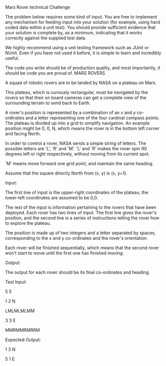 Mars Rover technical Challenge

The problem below requires some kind of input. You are free to implement any mechanism for feeding input into your
solution (for example, using hard coded data within a unit test). You should provide sufficient evidence that your
solution is complete by, as a minimum, indicating that it works correctly against the supplied test data.

We highly recommend using a unit testing framework such as JUnit or NUnit. Even if you have not used it before,
it is simple to learn and incredibly useful.

The code you write should be of production quality, and most importantly, it should be code you are proud of. MARS ROVERS

A squad of robotic rovers are to be landed by NASA on a plateau on Mars.

This plateau, which is curiously rectangular, must be navigated by the rovers so that their on board cameras can get a
complete view of the surrounding terrain to send back to Earth.

A rover's position is represented by a combination of an x and y co-ordinates and a letter representing one of the four
cardinal compass points. The plateau is divided up into a grid to simplify navigation. An example position might be
0, 0, N, which means the rover is in the bottom left corner and facing North.

In order to control a rover, NASA sends a simple string of letters. The possible letters are 'L', 'R' and 'M'. 'L'
and 'R' makes the rover spin 90 degrees left or right respectively, without moving from its current spot.

'M' means move forward one grid point, and maintain the same heading.

Assume that the square directly North from (x, y) is (x, y+1).

Input:

The first line of input is the upper-right coordinates of the plateau, the lower-left coordinates are assumed to be 0,0.

The rest of the input is information pertaining to the rovers that have been deployed. Each rover has two lines of
input. The first line gives the rover's position, and the second line is a series of instructions telling the rover
how to explore the plateau.

The position is made up of two integers and a letter separated by spaces, corresponding to the x and y co-ordinates and
the rover's orientation.

Each rover will be finished sequentially, which means that the second rover won't start to move until the first one has
finished moving.

Output:

The output for each rover should be its final co-ordinates and heading.

Test Input:

5 5 

1 2 N

LMLMLMLMM

3 3 E

MMRMMRMRRM

Expected Output:

1 3 N

5 1 E 
